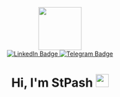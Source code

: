 <div id="header" align="center">
  <img src="https://i.giphy.com/media/v1.Y2lkPTc5MGI3NjExd3hnZ2k4ZGtwNjd6aXQ4amduc3VzZTR6M2ZtN3J4eHB0ajdwMmRzYyZlcD12MV9pbnRlcm5hbF9naWZfYnlfaWQmY3Q9cw/G74LKP9zsfLInmz3H6/giphy.gif" width="100"/>
  
  <div id="badges">
  <a href="">
    <img src="https://img.shields.io/badge/LinkedIn-blue?style=for-the-badge&logo=linkedin&logoColor=white" alt="LinkedIn Badge"/>

  <a href="https://t.me/St_p44">
    <img src="https://img.shields.io/badge/Telegram-blue?style=for-the-badge&logo=telegram&logoColor=white" alt="Telegram Badge"/>
  </a>
</div>
<img src="https://komarev.com/ghpvc/?username=StPash&style=flat-square&color=blue" alt=""/>
<h1>
  Hi, I'm StPash
  <img src="https://media.giphy.com/media/hvRJCLFzcasrR4ia7z/giphy.gif" width="30px"/>
</h1>
</div>

